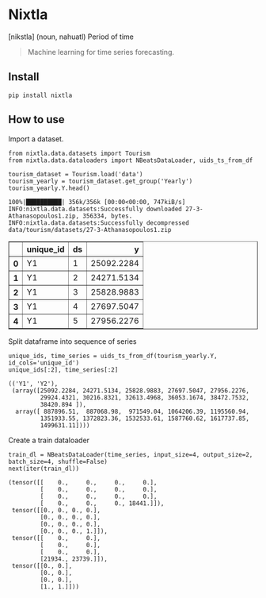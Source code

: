 # Nixtla
[nikstla]  (noun, nahuatl) Period of time

> Machine learning for time series forecasting.


## Install

`pip install nixtla`

## How to use

Import a dataset.

```
from nixtla.data.datasets import Tourism
from nixtla.data.dataloaders import NBeatsDataLoader, uids_ts_from_df

tourism_dataset = Tourism.load('data')
tourism_yearly = tourism_dataset.get_group('Yearly')
tourism_yearly.Y.head()
```

    100%|██████████| 356k/356k [00:00<00:00, 747kiB/s] 
    INFO:nixtla.data.datasets:Successfully downloaded 27-3-Athanasopoulos1.zip, 356334, bytes.
    INFO:nixtla.data.datasets:Successfully decompressed data/tourism/datasets/27-3-Athanasopoulos1.zip





<div>
<style scoped>
    .dataframe tbody tr th:only-of-type {
        vertical-align: middle;
    }

    .dataframe tbody tr th {
        vertical-align: top;
    }

    .dataframe thead th {
        text-align: right;
    }
</style>
<table border="1" class="dataframe">
  <thead>
    <tr style="text-align: right;">
      <th></th>
      <th>unique_id</th>
      <th>ds</th>
      <th>y</th>
    </tr>
  </thead>
  <tbody>
    <tr>
      <th>0</th>
      <td>Y1</td>
      <td>1</td>
      <td>25092.2284</td>
    </tr>
    <tr>
      <th>1</th>
      <td>Y1</td>
      <td>2</td>
      <td>24271.5134</td>
    </tr>
    <tr>
      <th>2</th>
      <td>Y1</td>
      <td>3</td>
      <td>25828.9883</td>
    </tr>
    <tr>
      <th>3</th>
      <td>Y1</td>
      <td>4</td>
      <td>27697.5047</td>
    </tr>
    <tr>
      <th>4</th>
      <td>Y1</td>
      <td>5</td>
      <td>27956.2276</td>
    </tr>
  </tbody>
</table>
</div>



Split dataframe into sequence of series

```
unique_ids, time_series = uids_ts_from_df(tourism_yearly.Y, id_cols='unique_id')
unique_ids[:2], time_series[:2]
```




    (('Y1', 'Y2'),
     (array([25092.2284, 24271.5134, 25828.9883, 27697.5047, 27956.2276,
             29924.4321, 30216.8321, 32613.4968, 36053.1674, 38472.7532,
             38420.894 ]),
      array([ 887896.51,  887068.98,  971549.04, 1064206.39, 1195560.94,
             1351933.55, 1372823.36, 1532533.61, 1587760.62, 1617737.85,
             1499631.11])))



Create a train dataloader

```
train_dl = NBeatsDataLoader(time_series, input_size=4, output_size=2, batch_size=4, shuffle=False)
next(iter(train_dl))
```




    (tensor([[    0.,     0.,     0.,     0.],
             [    0.,     0.,     0.,     0.],
             [    0.,     0.,     0.,     0.],
             [    0.,     0.,     0., 18441.]]),
     tensor([[0., 0., 0., 0.],
             [0., 0., 0., 0.],
             [0., 0., 0., 0.],
             [0., 0., 0., 1.]]),
     tensor([[    0.,     0.],
             [    0.,     0.],
             [    0.,     0.],
             [21934., 23739.]]),
     tensor([[0., 0.],
             [0., 0.],
             [0., 0.],
             [1., 1.]]))


